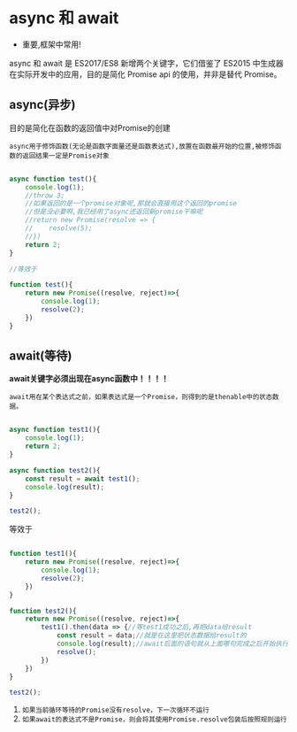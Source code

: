 # async 和 await

- 重要,框架中常用!

async 和 await 是 ES2017/ES8 新增两个关键字，它们借鉴了 ES2015 中生成器在实际开发中的应用，目的是简化 Promise api 的使用，并非是替代 Promise。

## async(异步)

目的是简化在函数的返回值中对Promise的创建

`async用于修饰函数(无论是函数字面量还是函数表达式),放置在函数最开始的位置,被修饰函数的返回结果一定是Promise对象`

```js

async function test(){
    console.log(1);
    //throw 3;
    //如果返回的是一个promise对象呢,那就会直接用这个返回的promise
    //但是没必要啊,我已经用了async还返回新promise干嘛呢
    //return new Promise(resolve => {
    //    resolve(5);
    //})
    return 2;
}

//等效于

function test(){
    return new Promise((resolve, reject)=>{
        console.log(1);
        resolve(2);
    })
}

```

## await(等待)

**await关键字必须出现在async函数中！！！！**

`await用在某个表达式之前，如果表达式是一个Promise，则得到的是thenable中的状态数据。`

```js

async function test1(){
    console.log(1);
    return 2;
}

async function test2(){
    const result = await test1();
    console.log(result);
}

test2();
```

等效于

```js

function test1(){
    return new Promise((resolve, reject)=>{
        console.log(1);
        resolve(2);
    })
}

function test2(){
    return new Promise((resolve, reject)=>{
        test1().then(data => {//等test1成功之后,再把data给result
            const result = data;//就是在这里把状态数据给result的
            console.log(result);//await后面的语句就从上面哪句完成之后开始执行
            resolve();
        })
    })
}

test2();

```

1. `如果当前循环等待的Promise没有resolve，下一次循环不运行`
2. `如果await的表达式不是Promise，则会将其使用Promise.resolve包装后按照规则运行`

